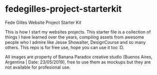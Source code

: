 # fedegilles-project-starterkit
Fede Gilles Website Project Starter Kit

This is how I start my websites projects. This starter file is a collection of things I have learned over the years, compiling assets from awesome people who I admire like Jesse Showalter, DesignCourse and so many others. This repo is for free use, hope you can use it too :D.

All images are property of Banana Paradox creative studio (Buenos Aires, Argentina | Date: 23/05/2019), free to use them as mockups but they are not available for profesional use.
